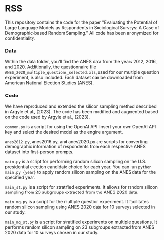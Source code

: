# RSS
This repository contains the code for the paper "Evaluating the Potential of Large Language Models as Respondents in Sociological Surveys: A Case of Demographic-based Random Sampling." All code has been anonymized for confidentiality.

### Data
Within the data folder, you'll find the ANES data from the years 2012, 2016, and 2020. Additionally, the questionnaire file `ANES_2020_multiple_questions_selected.xls`, used for our multiple question experiment, is also included. Each dataset can be downloaded from American National Election Studies (ANES).

### Code
We have reproduced and extended the silicon sampling method described in Argyle et al., (2023). The code has been modified and augmented based on the code used by Argyle et al., (2023).

`common.py` is a script for using the OpenAI API. Insert your own OpenAI API key and select the desired model as the engine argument.

`anes2012.py`, anes2016.py, and anes2020.py are scripts for converting demographic information of respondents from each respective ANES dataset into first-person prompts.

`main.py` is a script for performing random silicon sampling on the U.S. presidential election candidate choice for each year. You can run ``` python main.py {year} ``` to apply random silicon sampling on the ANES data for the specified year.

`main_st.py` is a script for stratified experiments. It allows for random silicon sampling from 23 subgroups extracted from the ANES 2020 data.

`main_mq.py` is a script for the multiple question experiment. It facilitates random silicon sampling using ANES 2020 data for 10 surveys selected in our study.

`main_mq_st.py` is a script for stratified experiments on multiple questions. It performs random silicon sampling on 23 subgroups extracted from ANES 2020 data for 10 surveys chosen in our study.

